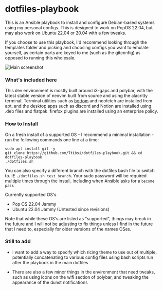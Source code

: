 # dotfiles-playbook

This is an Ansible playbook to install and configure Debian-based systems using 
my personal configs. This is designed to work on PopOS 22.04, but may also work 
on Ubuntu 22.04 or 20.04 with a few tweaks. 

If you choose to use this playbook, I'd recommend looking through the templates 
folder and picking and choosing configs you want to emulate yourself, as certain 
parts are keyed to me (such as the gitconfig) as opposed to running this wholesale. 

![Main screenshot](https://user-images.githubusercontent.com/60970073/172371773-d3e91b4c-21ec-4dde-b2bd-fe1eab7914e8.png)

### What's included here

This dev environment is mostly built around i3-gaps and polybar, with the 
latest stable version of neovim built from source and using the alacritty 
terminal. Terminal utilities such as [bottom](https://github.com/ClementTsang/bottom) 
and neofetch are installed from apt, and the desktop apps such as discord 
and Notion are installed using .deb files and flatpak. firefox plugins are 
installed using an enterprise policy.
 
### How to Install

 On a fresh install of a supported OS - I recommend a minimal installation - run 
 the following commands one line at a time:
 
 ```
 sudo apt install git -y
 git clone https://github.com/Ttibsi/dotfiles-playbook.git && cd dotfiles-playbook
 ./dotfiles.sh
 ```
 
 You can also specify a different branch with the dotfiles bash file to switch 
 to. IE `./dotfiles.sh test_branch`. Your sudo password will be required 
 multiple times through the install, including when Ansible asks for a 
 `become pass` 
 
 Currently supported OS's
 - Pop OS 22.04 Jammy
 - Ubuntu 22.04 Jammy (Untested since revisions)
 
 Note that while these OS's are listed as "supported", things may break in the 
 future and I will not be adjusting to fix things unless I find in the future 
 that I need to, especially for older versions of the names OSes.

### Still to add
 - I want to add a way to specify which ricing theme to use out of multiple, 
 potentially concatenating to various config files using bash scripts run 
 after the playbook in the main dotfiles 

 - There are also a few minor things in the environment that need tweaks, such 
 as using icons on the wifi section of polybar, and tweaking the appearance 
 of the dunst notifications 
